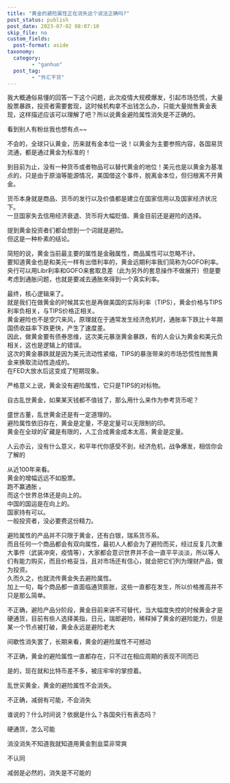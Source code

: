 ```yaml
---
title: "黄金的避险属性正在消失这个说法正确吗?"
post_status: publish
post_date: 2023-07-02 08:07:10
skip_file: no
custom_fields: 
  post-format: aside
taxonomy:
  category:
        - "ganhuo"
  post_tag:
        - "外汇干货"
---
```


我大概通俗易懂的回答一下这个问题，此次疫情大规模爆发，引起市场恐慌，大量股票暴跌，投资者需要套现，这时候机构拿不出钱怎么办，只能大量抛售黄金表现，这样描述应该可以理解了吧？所以说黄金避险属性消失是不正确的。

看到别人有粉丝我也想有点~~​

不会的，全球只认黄金，历来就有金本位一说！以黄金为主要参照内容，各国易货流通，都是通过黄金为标准的！

到目前为止，没有一种货币或者物品可以替代黄金的地位！美元也是以黄金为基准点的，只是由于原油等能源情况，美国借这个事件，脱离金本位，但归根离不开黄金。

货币本身就是商品、货币的发行以及价值都是建立在国家信用以及国家经济状况下。  
一旦国家失去信用经济衰退、货币将大幅贬值、黄金目前还是避险的选择。

提到黄金投资者们都会想到一个词就是避险。  
但这是一种朴素的结论。

简短的说，黄金当前最主要的属性是金融属性，商品属性可以忽略不计。  
要知道黄金也是和美元一样有出借利率的，黄金远期利率我们简称为GOFO利率。  
央行可以用Libr利率和GOFO来套取息差（此为另外的套息操作不做展开）但是要考虑到通胀问题，也就是要减去通胀來得到一个真实利率。

最终，核心逻辑来了。  
就是我们在做黄金的时候其实也是再做美国的实际利率（TIPS），黄金价格与TIPS利率负相关，与TIPS价格正相关。  
黄金避险也不是空穴来风，原理就在于通常发生经济危机时，通胀率下跌比十年期国债收益率下跌更快，产生了速度差。  
因此，做黄金要有债券思维，这次美元暴涨黄金暴跌，有的人会认为黄金和美元负相关，这也是逻辑上的错误。  
这次的黄金暴跌就是因为美元流动性紧缩，TIPS的暴涨带来的市场恐慌性抛售黄金来换取流动性造成的。  
在FED大放水后这变成了短期现象。

严格意义上说，黄金没有避险属性，它只是TIPS的对标物。

自古乱世黄金，如果某天钱都不值钱了，那么用什么来作为参考货币呢？

盛世古董，乱世黄金还是有一定道理的。  
避险属性依旧存在，黄金是定量，不是定量可以无限制的印。  
黄金在全球的矿藏是有限的，人工合成黄金成本太高，黄金是定量。

人云亦云，没有什么意义，和平年代你感受不到，经济危机，战争爆发，相信你会了解的

从近100年来看。  
黄金的增幅远远不如股票。  
跑不赢通胀 。  
而这个世界总体还是向上的。  
中国的国运是在向上的。  
国家持有可以。  
一般投资者，没必要费这份精力。

避险属性的产品并不只限于黄金，还有白银，瑞系货币系。  
而且任何一个商品都会有双向属性，最初人人都会为了避险而买，经过反复几次重大事件（武装冲突，疫情等），大家都会意识世界并不会一直平平淡淡，所以等人们有能力购买，而且价格妥当，且对市场还有信心，就会把它们列为理财产品，做为投资。  
久而久之，也就流传黄金失去避险属性。  
加上一句，每个商品都一直面临通货膨胀，这些一直都在发生，所以价格推高并不只是那么简单。

不正确，避险产品分阶段，黄金目前来讲不可替代，当大幅度失控的时候黄金才是硬通货，目前有些人选择美指，日元，瑞郎避险，稀释掉了黄金的避险能力，但是某一个节点被打破，黄金永远是避险老大

间歇性消失罢了，长期来看，黄金的避险属性不可撼动

不正确，黄金的避险属性一直都存在，只不过在相应周期的表现不同而已

是的，现在就和比特币差不多，被庄牢牢的掌控着。

乱世买黄金，黄金的避险属性不会消失。

不正确，减弱有可能，不会消失

谁说的？什么时间说？依据是什么？各国央行有表态吗？

硬通货，怎么可能

消没消失不知道我就知道用黄金割韭菜非常爽

不认同

减弱是必然的，消失是不可能的
